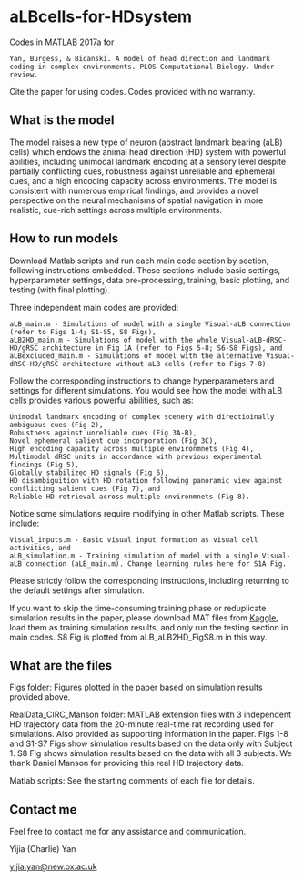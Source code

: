 # aLBcells-for-HDsystem
Codes in MATLAB 2017a for 

    Yan, Burgess, & Bicanski. A model of head direction and landmark coding in complex environments. PLOS Computational Biology. Under review.

Cite the paper for using codes. Codes provided with no warranty.

## What is the model

The model raises a new type of neuron (abstract landmark bearing (aLB) cells) which endows the animal head direction (HD) system with powerful abilities, including unimodal landmark encoding at a sensory level despite partially conflicting cues, robustness against unreliable and ephemeral cues, and a high encoding capacity across environments. The model is consistent with numerous empirical findings, and provides a novel perspective on the neural mechanisms of spatial navigation in more realistic, cue-rich settings across multiple environments. 

## How to run models
Download Matlab scripts and run each main code section by section, following instructions embedded. These sections include basic settings, hyperparameter settings, data pre-processing, training, basic plotting, and testing (with final plotting).

Three independent main codes are provided:

    aLB_main.m - Simulations of model with a single Visual-aLB connection (refer to Figs 1-4; S1-S5, S8 Figs),
    aLB2HD_main.m - Simulations of model with the whole Visual-aLB-dRSC-HD/gRSC architecture in Fig 1A (refer to Figs 5-8; S6-S8 Figs), and
    aLBexcluded_main.m - Simulations of model with the alternative Visual-dRSC-HD/gRSC architecture without aLB cells (refer to Figs 7-8).
    
Follow the corresponding instructions to change hyperparameters and settings for different simulations. You would see how the model with aLB cells provides various powerful abilities, such as:

    Unimodal landmark encoding of complex scenery with directioinally ambiguous cues (Fig 2),
    Robustness against unreliable cues (Fig 3A-B),
    Novel ephemeral salient cue incorporation (Fig 3C),
    High encoding capacity across multiple environmnets (Fig 4),
    Multimodal dRSC units in accordance with previous experimental findings (Fig 5),
    Globally stabilized HD signals (Fig 6),
    HD disambiguition with HD rotation following panoramic view against conflicting salient cues (Fig 7), and
    Reliable HD retrieval across multiple environmnets (Fig 8).

Notice some simulations require modifying in other Matlab scripts. These include:

    Visual_inputs.m - Basic visual input formation as visual cell activities, and
    aLB_simulation.m - Training simulation of model with a single Visual-aLB connection (aLB_main.m). Change learning rules here for S1A Fig.
    
Please strictly follow the corresponding instructions, including returning to the default settings after simulation.

If you want to skip the time-consuming training phase or reduplicate simulation results in the paper, please download MAT files from [Kaggle](https://kaggle.com/chronowanderer/albcells-for-hdsystem-simulation-results), load them as training simulation results, and only run the testing section in main codes. S8 Fig is plotted from aLB_aLB2HD_FigS8.m in this way.

## What are the files
Figs folder: Figures plotted in the paper based on simulation results provided above.

RealData_CIRC_Manson folder: MATLAB extension files with 3 independent HD trajectory data from the 20-minute real-time rat recording used for simulations. Also provided as supporting information in the paper. Figs 1-8 and S1-S7 Figs show simulation results based on the data only with Subject 1. S8 Fig shows simulation results based on the data with all 3 subjects. We thank Daniel Manson for providing this real HD trajectory data.

Matlab scripts: See the starting comments of each file for details.

## Contact me
Feel free to contact me for any assistance and communication.

Yijia (Charlie) Yan

yijia.yan@new.ox.ac.uk
